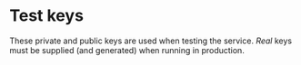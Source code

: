 # Test keys

These private and public keys are used when testing the service.
*Real* keys must be supplied (and generated) when running in production.
